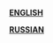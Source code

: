 [**ENGLISH**](https://github.com/dvjdjvu/hdbpp/blob/master/README_ENGLISH.md)

[**RUSSIAN**](https://github.com/dvjdjvu/hdbpp/blob/master/README_RUSSIAN.md)
